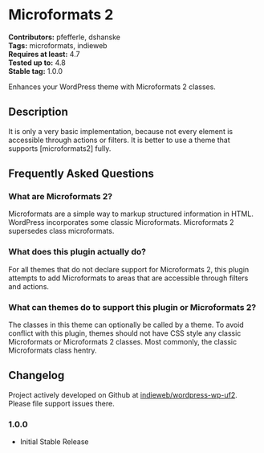 # Microformats 2 #
**Contributors:** pfefferle, dshanske  
**Tags:** microformats, indieweb  
**Requires at least:** 4.7  
**Tested up to:** 4.8  
**Stable tag:** 1.0.0  

Enhances your WordPress theme with Microformats 2 classes.

## Description ##

It is only a very basic implementation, because not every element is accessible through actions or filters. It is better to use a theme that supports [microformats2] fully.

## Frequently Asked Questions ##

### What are Microformats 2? ###

Microformats are a simple way to markup structured information in HTML. WordPress incorporates some classic Microformats. Microformats 2 supersedes class microformats.

### What does this plugin actually do? ###

For all themes that do not declare support for Microformats 2, this plugin attempts to add Microformats to areas that are accessible through filters and actions.

### What can themes do to support this plugin or Microformats 2? ###

The classes in this theme can optionally be called by a theme. To avoid conflict with this plugin, themes should not have CSS style any classic Microformats or
Microformats 2 classes. Most commonly, the classic Microformats class hentry.

## Changelog ##

Project actively developed on Github at [indieweb/wordpress-wp-uf2](https://github.com/indieweb/wordpress-wp-uf2). Please file support issues there.

### 1.0.0 ###
* Initial Stable Release
